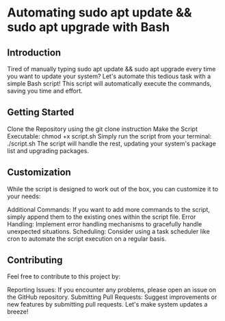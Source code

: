 # Automating sudo apt update && sudo apt upgrade with Bash

## Introduction
Tired of manually typing sudo apt update && sudo apt upgrade every time you want to update your system? Let's automate this tedious task with a simple Bash script! This script will automatically execute the commands, saving you time and effort.

## Getting Started
Clone the Repository using the git clone instruction
Make the Script Executable: chmod +x script.sh
Simply run the script from your terminal: ./script.sh
The script will handle the rest, updating your system's package list and upgrading packages.

## Customization
While the script is designed to work out of the box, you can customize it to your needs:

Additional Commands: If you want to add more commands to the script, simply append them to the existing ones within the script file.
Error Handling: Implement error handling mechanisms to gracefully handle unexpected situations.
Scheduling: Consider using a task scheduler like cron to automate the script execution on a regular basis.

## Contributing
Feel free to contribute to this project by:

Reporting Issues: If you encounter any problems, please open an issue on the GitHub repository.
Submitting Pull Requests: Suggest improvements or new features by submitting pull requests.
Let's make system updates a breeze!
